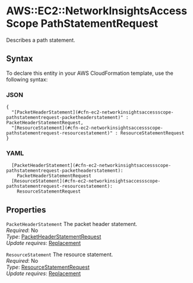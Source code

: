# AWS::EC2::NetworkInsightsAccessScope PathStatementRequest<a name="aws-properties-ec2-networkinsightsaccessscope-pathstatementrequest"></a>

Describes a path statement\.

## Syntax<a name="aws-properties-ec2-networkinsightsaccessscope-pathstatementrequest-syntax"></a>

To declare this entity in your AWS CloudFormation template, use the following syntax:

### JSON<a name="aws-properties-ec2-networkinsightsaccessscope-pathstatementrequest-syntax.json"></a>

```
{
  "[PacketHeaderStatement](#cfn-ec2-networkinsightsaccessscope-pathstatementrequest-packetheaderstatement)" : PacketHeaderStatementRequest,
  "[ResourceStatement](#cfn-ec2-networkinsightsaccessscope-pathstatementrequest-resourcestatement)" : ResourceStatementRequest
}
```

### YAML<a name="aws-properties-ec2-networkinsightsaccessscope-pathstatementrequest-syntax.yaml"></a>

```
  [PacketHeaderStatement](#cfn-ec2-networkinsightsaccessscope-pathstatementrequest-packetheaderstatement): 
    PacketHeaderStatementRequest
  [ResourceStatement](#cfn-ec2-networkinsightsaccessscope-pathstatementrequest-resourcestatement): 
    ResourceStatementRequest
```

## Properties<a name="aws-properties-ec2-networkinsightsaccessscope-pathstatementrequest-properties"></a>

`PacketHeaderStatement`  <a name="cfn-ec2-networkinsightsaccessscope-pathstatementrequest-packetheaderstatement"></a>
The packet header statement\.  
*Required*: No  
*Type*: [PacketHeaderStatementRequest](aws-properties-ec2-networkinsightsaccessscope-packetheaderstatementrequest.md)  
*Update requires*: [Replacement](https://docs.aws.amazon.com/AWSCloudFormation/latest/UserGuide/using-cfn-updating-stacks-update-behaviors.html#update-replacement)

`ResourceStatement`  <a name="cfn-ec2-networkinsightsaccessscope-pathstatementrequest-resourcestatement"></a>
The resource statement\.  
*Required*: No  
*Type*: [ResourceStatementRequest](aws-properties-ec2-networkinsightsaccessscope-resourcestatementrequest.md)  
*Update requires*: [Replacement](https://docs.aws.amazon.com/AWSCloudFormation/latest/UserGuide/using-cfn-updating-stacks-update-behaviors.html#update-replacement)